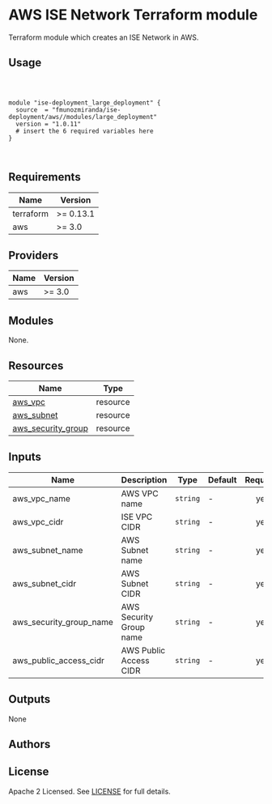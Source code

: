 # AWS ISE Network Terraform module

Terraform module which creates an ISE Network in AWS.

## Usage

```hcl



module "ise-deployment_large_deployment" {
  source  = "fmunozmiranda/ise-deployment/aws//modules/large_deployment"
  version = "1.0.11"
  # insert the 6 required variables here
}



```

## Requirements

| Name | Version |
|------|---------|
| terraform | >= 0.13.1 |
| aws | >= 3.0 |

## Providers

| Name | Version |
|------|---------|
| aws | >= 3.0 |

## Modules

None.

## Resources

| Name | Type |
|------|------|
| [aws_vpc](https://registry.terraform.io/providers/hashicorp/aws/latest/docs/resources/vpc) | resource |
| [aws_subnet](https://registry.terraform.io/providers/hashicorp/aws/latest/docs/resources/subnet) | resource |
| [aws_security_group](https://registry.terraform.io/providers/hashicorp/aws/latest/docs/resources/security_group) | resource |

## Inputs

| Name | Description | Type | Default | Required |
|------|-------------|------|---------|:--------:|
| aws_vpc_name | AWS VPC name | `string` | - | yes |
| aws_vpc_cidr | ISE VPC CIDR | `string` | - | yes |
| aws_subnet_name| AWS Subnet name | `string` | - | yes |
| aws_subnet_cidr  | AWS Subnet CIDR | `string` | - | yes |
| aws_security_group_name | AWS Security Group name | `string` | - | yes |
| aws_public_access_cidr  | AWS Public Access CIDR | `string` | - | yes |


## Outputs

None


## Authors



## License

Apache 2 Licensed. See [LICENSE]() for full details.
